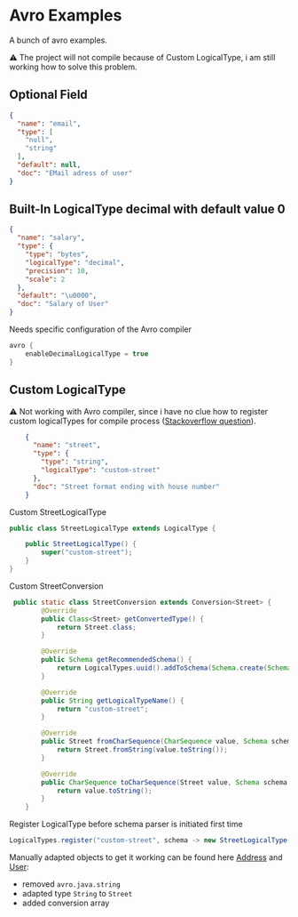 # Avro Examples

A bunch of avro examples.

:warning: The project will not compile because of Custom LogicalType, i am still working how to solve this problem.

## Optional Field

```json
{
  "name": "email",
  "type": [
    "null",
    "string"
  ],
  "default": null,
  "doc": "EMail adress of user"
}
```

## Built-In LogicalType decimal with default value 0

```json
{
  "name": "salary",
  "type": {
    "type": "bytes",
    "logicalType": "decimal",
    "precision": 10,
    "scale": 2
  },
  "default": "\u0000",
  "doc": "Salary of User"
}
```

Needs specific configuration of the Avro compiler

```groovy
avro {
    enableDecimalLogicalType = true
}
```

## Custom LogicalType

:warning: Not working with Avro compiler, since i have no clue how to register custom logicalTypes for compile process ([Stackoverflow question](https://stackoverflow.com/questions/50895923/avro-how-to-register-custom-logicaltype-for-specificcompiler)).

```json
    {
      "name": "street",
      "type": {
        "type": "string",
        "logicalType": "custom-street"
      },
      "doc": "Street format ending with house number"
    }
```

Custom StreetLogicalType

```java
public class StreetLogicalType extends LogicalType {

    public StreetLogicalType() {
        super("custom-street");
    }
}
```

Custom StreetConversion

```java
 public static class StreetConversion extends Conversion<Street> {
        @Override
        public Class<Street> getConvertedType() {
            return Street.class;
        }

        @Override
        public Schema getRecommendedSchema() {
            return LogicalTypes.uuid().addToSchema(Schema.create(Schema.Type.STRING));
        }

        @Override
        public String getLogicalTypeName() {
            return "custom-street";
        }

        @Override
        public Street fromCharSequence(CharSequence value, Schema schema, LogicalType type) {
            return Street.fromString(value.toString());
        }

        @Override
        public CharSequence toCharSequence(Street value, Schema schema, LogicalType type) {
            return value.toString();
        }
    }
```

Register LogicalType before schema parser is initiated first time

```java
LogicalTypes.register("custom-street", schema -> new StreetLogicalType());
```

Manually adapted objects to get it working can be found here [Address](src/main/manual/Address.java) and [User](src/main/manual/User.java):
- removed `avro.java.string`
- adapted type `String` to `Street`
- added conversion array
